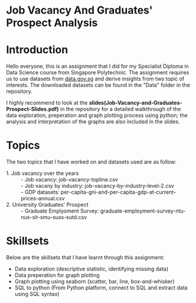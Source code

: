 # Job Vacancy And Graduates' Prospect Analysis

<h1>Introduction</h1>

<p>
Hello everyone, this is an assignment that I did for my Specialist Diploma in Data Science course from Singapore Polytechnic.
The assignment requires us to use datasets from <a href="https://data.gov.sg/">data.gov.sg</a> and derive insights from two topic of interests.
The downloaded datasets can be found in the "Data" folder in the repository.     
</p>  

<p>
    I highly recommend to look at the <b>slides(Job-Vacancy-and-Graduates-Prospect-Slides.pdf)</b> in the repository for a detailed walkthrough of the data exploration, preperation and graph plotting process using python; the analysis and interpretation of the graphs are also included in the slides.   
</p>    
    
<h1>Topics</h1>

The two topics that I have worked on and datasets used are as follow:

<dl>
  <dt>1. Job vacancy over the years</dt>
  <dd>- Job vacancy: job-vacancy-topline.csv</dd>
  <dd>- Job vacany by industry: job-vacancy-by-industry-level-2.csv</dd>
  <dd>- GDP datasets: per-capita-gni-and-per-capita-gdp-at-current-prices-annual.csv</dd>
  
  <dt>2. University Graduates' Prospect </dt>
  <dd>- Graduate Emplyoment Survey: graduate-employment-survey-ntu-nus-sit-smu-suss-sutd.csv </dd>
</dl>


<h1>Skillsets</h1>

Below are the skillsets that I have learnt through this assignment:


<ul>
    <li>Data exploration (descriptive statistic, identifying missing data)</li>
    <li>Data preperation for graph plotting</li>
    <li>Graph plotting using seaborn (scatter, bar, line, box-and-whisker)</li>
    <li>SQL to python (From Python platform, connect to SQL and extract data using SQL syntax) </li>
  </ul>



